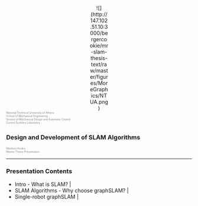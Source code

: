 <center><div style="width:10%">
![](http://147.102.51.10:3000/bergercookie/mr-slam-thesis-text/raw/master/figures/MoreGraphics/NTUA.png)
</div></center>

<div style="color:gray; font-size:0.5em; height:3em;">
National Technical University of Athens<br>
School of Mechanical Engineering<br>
Section of Mechanical Design and Automatic Control<br>
Control Systems Laboratory<br>
</div>

<br>


### Design and Development of SLAM Algorithms

<div style="color:gray; font-size:2em; font-size: 0.5em">
Nikolaos Koukis<br>
Master Thesis Presentation
</div>


<!--TODO Add a date -->
<!--TODO Add current section in right/left footer-->

---

<left><div>
### Presentation Contents

- Intro - What is SLAM? |
- SLAM Algorithms - Why choose graphSLAM? |
- Single-robot graphSLAM |



</left></div>


